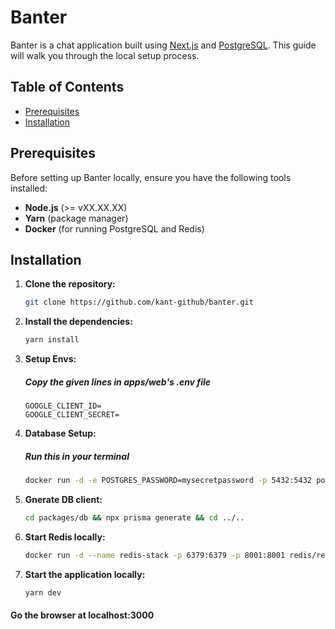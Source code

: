 # Banter

Banter is a chat application built using [Next.js](https://nextjs.org/) and [PostgreSQL](https://www.postgresql.org/). This guide will walk you through the local setup process.

## Table of Contents

- [Prerequisites](#prerequisites)
- [Installation](#installation)

## Prerequisites

Before setting up Banter locally, ensure you have the following tools installed:

- **Node.js** (>= vXX.XX.XX)
- **Yarn** (package manager)
- **Docker** (for running PostgreSQL and Redis)

## Installation

1. **Clone the repository:**
   ```bash
   git clone https://github.com/kant-github/banter.git
2. **Install the dependencies:**
   ```bash
   yarn install
3. **Setup Envs:**
    ##### Copy the given lines in apps/web's .env file
   ```code
   GOOGLE_CLIENT_ID=
   GOOGLE_CLIENT_SECRET=
5. **Database Setup:**
    ##### Run this in your terminal
   ```bash
   docker run -d -e POSTGRES_PASSWORD=mysecretpassword -p 5432:5432 postgres
6. **Gnerate DB client:**
   ```bash
   cd packages/db && npx prisma generate && cd ../..
7. **Start Redis locally:**
   ```bash
   docker run -d --name redis-stack -p 6379:6379 -p 8001:8001 redis/redis-stack:latest
8. **Start the application locally:**
   ```bash
   yarn dev
#### Go the browser at localhost:3000



